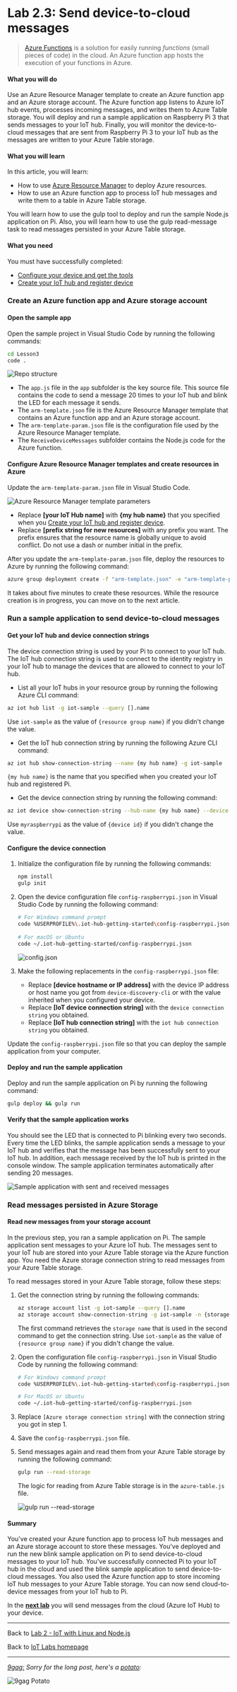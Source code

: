 # Lab 2.3: Send device-to-cloud messages

> [Azure Functions](https://docs.microsoft.com/en-us/azure/azure-functions/functions-overview) is a solution for easily running *functions* (small pieces of code) in the cloud. An Azure function app hosts the execution of your functions in Azure.

#### What you will do
Use an Azure Resource Manager template to create an Azure function app and an Azure storage account. The Azure function app listens to Azure IoT hub events, processes incoming messages, and writes them to Azure Table storage. You will deploy and run a sample application on Raspberry Pi 3 that sends messages to your IoT hub. Finally, you will monitor the device-to-cloud messages that are sent from Raspberry Pi 3 to your IoT hub as the messages are written to your Azure Table storage.

#### What you will learn
In this article, you will learn:

* How to use [Azure Resource Manager](https://docs.microsoft.com/en-us/azure/azure-resource-manager/resource-group-overview) to deploy Azure resources.
* How to use an Azure function app to process IoT hub messages and write them to a table in Azure Table storage.

You will learn how to use the gulp tool to deploy and run the sample Node.js application on Pi.
Also, you will learn how to use the gulp read-message task to read messages persisted in your Azure Table storage.

#### What you need
You must have successfully completed:
* [Configure your device and get the tools](/content/lab-2-configure-your-device-and-get-the-tools.md)
* [Create your IoT hub and register device](/content/lab-2-2-create-your-iot-hub-and-register-device.md)


### Create an Azure function app and Azure storage account 

#### Open the sample app
Open the sample project in Visual Studio Code by running the following commands:

```bash
cd Lesson3
code .
```

![Repo structure](/images/lab2_repo_structure.png)

* The `app.js` file in the `app` subfolder is the key source file. This source file contains the code to send a message 20 times to your IoT hub and blink the LED for each message it sends.
* The `arm-template.json` file is the Azure Resource Manager template that contains an Azure function app and an Azure storage account.
* The `arm-template-param.json` file is the configuration file used by the Azure Resource Manager template.
* The `ReceiveDeviceMessages` subfolder contains the Node.js code for the Azure function.

#### Configure Azure Resource Manager templates and create resources in Azure
Update the `arm-template-param.json` file in Visual Studio Code.

![Azure Resource Manager template parameters](/images/lab2_arm_para.png)

* Replace **[your IoT Hub name]** with **{my hub name}** that you specified when you [Create your IoT hub and register device](/content/lab-2-2-create-your-iot-hub-and-register-device.md).
* Replace **[prefix string for new resources]** with any prefix you want. The prefix ensures that the resource name is globally unique to avoid conflict. Do not use a dash or number initial in the prefix.

After you update the `arm-template-param.json` file, deploy the resources to Azure by running the following command:

```bash
azure group deployment create -f "arm-template.json" -e "arm-template-param.json" -g **NameOfResourceGroup**
```

It takes about five minutes to create these resources. While the resource creation is in progress, you can move on to the next article.

### Run a sample application to send device-to-cloud messages

#### Get your IoT hub and device connection strings
The device connection string is used by your Pi to connect to your IoT hub. The IoT hub connection string is used to connect to the identity registry in your IoT hub to manage the devices that are allowed to connect to your IoT hub. 

* List all your IoT hubs in your resource group by running the following Azure CLI command:

```bash
az iot hub list -g iot-sample --query [].name
```

Use `iot-sample` as the value of `{resource group name}` if you didn't change the value.

* Get the IoT hub connection string by running the following Azure CLI command:

```bash
az iot hub show-connection-string --name {my hub name} -g iot-sample
```

`{my hub name}` is the name that you specified when you created your IoT hub and registered Pi.

* Get the device connection string by running the following command:

```bash
az iot device show-connection-string --hub-name {my hub name} --device-id myraspberrypi -g iot-sample
```

Use `myraspberrypi` as the value of `{device id}` if you didn't change the value.

#### Configure the device connection
1. Initialize the configuration file by running the following commands:
   
   ```bash
   npm install
   gulp init
   ```
2. Open the device configuration file `config-raspberrypi.json` in Visual Studio Code by running the following command:
   
   ```bash
   # For Windows command prompt
   code %USERPROFILE%\.iot-hub-getting-started\config-raspberrypi.json
  
   # For macOS or Ubuntu
   code ~/.iot-hub-getting-started/config-raspberrypi.json
   ```
  
   ![config.json](/images/lab2_config.png)
3. Make the following replacements in the `config-raspberrypi.json` file:
   
   * Replace **[device hostname or IP address]** with the device IP address or host name you got from `device-discovery-cli` or with the value inherited when you configured your device.
   * Replace **[IoT device connection string]** with the `device connection string` you obtained.
   * Replace **[IoT hub connection string]** with the `iot hub connection string` you obtained.

Update the `config-raspberrypi.json` file so that you can deploy the sample application from your computer.

#### Deploy and run the sample application
Deploy and run the sample application on Pi by running the following command:

```bash
gulp deploy && gulp run
```

#### Verify that the sample application works
You should see the LED that is connected to Pi blinking every two seconds. Every time the LED blinks, the sample application sends a message to your IoT hub and verifies that the message has been successfully sent to your IoT hub. In addition, each message received by the IoT hub is printed in the console window. The sample application terminates automatically after sending 20 messages.

![Sample application with sent and received messages](/images/lab2_gulp_run.png)


### Read messages persisted in Azure Storage

#### Read new messages from your storage account
In the previous step, you ran a sample application on Pi. The sample application sent messages to your Azure IoT hub. The messages sent to your IoT hub are stored into your Azure Table storage via the Azure function app. You need the Azure storage connection string to read messages from your Azure Table storage.

To read messages stored in your Azure Table storage, follow these steps:

1. Get the connection string by running the following commands:

   ```bash
   az storage account list -g iot-sample --query [].name
   az storage account show-connection-string -g iot-sample -n {storage name}
   ```

   The first command retrieves the `storage name` that is used in the second command to get the connection string. Use `iot-sample` as the value of `{resource group name}` if you didn't change the value.
2. Open the configuration file `config-raspberrypi.json` in Visual Studio Code by running the following command:

   ```bash
   # For Windows command prompt
   code %USERPROFILE%\.iot-hub-getting-started\config-raspberrypi.json
   
   # For MacOS or Ubuntu
   code ~/.iot-hub-getting-started/config-raspberrypi.json
   ```
3. Replace `[Azure storage connection string]` with the connection string you got in step 1.
4. Save the `config-raspberrypi.json` file.
5. Send messages again and read them from your Azure Table storage by running the following command:
   
   ```bash
   gulp run --read-storage
   ```
   
   The logic for reading from Azure Table storage is in the `azure-table.js` file.
   
    ![gulp run --read-storage](/images/lab2_gulp_read_message.png)

#### Summary
You've created your Azure function app to process IoT hub messages and an Azure storage account to store these messages. 
You've deployed and run the new blink sample application on Pi to send device-to-cloud messages to your IoT hub. 
You've successfully connected Pi to your IoT hub in the cloud and used the blink sample application to send device-to-cloud messages. You also used the Azure function app to store incoming IoT hub messages to your Azure Table storage. You can now send cloud-to-device messages from your IoT hub to Pi.

In the **[next lab][nextlab]** you will send messages from the cloud (Azure IoT Hub) to your device.

---

Back to [Lab 2 - IoT with Linux and Node.js](/content/lab-2-linux-node-iot.md)

Back to [IoT Labs homepage](/readme.md#labs)

---

*[9gag:](http://9gag.com/) Sorry for  the long post, here's a [potato](https://www.quora.com/What-does-Sorry-for-the-long-post-heres-a-potato-mean-in-9GAG):*

![9gag Potato](/images/potato09.jpg)

[nextlab]: /content/lab-2-4-send-cloud-to-device-messages.md
